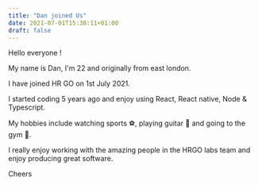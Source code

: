 ```yaml
---
title: "Dan joined Us"
date: 2021-07-01T15:38:11+01:00
draft: false
---
```


Hello everyone !

My name is Dan, I'm 22 and originally from east london.

I have joined HR GO on 1st July 2021.

I started coding 5 years ago and enjoy using React, React native, Node & Typescript.

My hobbies include watching sports ⚽, playing guitar 🎸 and going to the gym 💪.

I really enjoy working with the amazing people in the HRGO labs team and enjoy producing great software.

Cheers